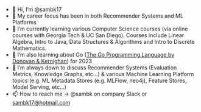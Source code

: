 - 👋 Hi, I’m @sambk17
- 👀 My career focus has been in both Recommender Systems and ML Platforms
- 🌱 I’m currently learning various Computer Science courses (via online courses with Georgia Tech & UC San Diego).  Courses include Linear Algebra, Intro to Java, Data Structures & Algorithms and Intro to Discrete Mathematics.
- 🌱 I’m also learning about Go ([The Go Programming Language by Donovan & Kernighan](gopl.io)) for 2023
- 💞️ I’m always down to discuss Recommender Systems (Evaluation Metrics, Knowledge Graphs, etc...) & various Machine Learning Platform topics (e.g. ML Metadata Stores (e.g. MLFlow, neo4j), Feature Stores, Model Serving, etc...)
- 📫 How to reach me -> @sambk on company Slack or sambk17@hotmail.com

<!---
sambk17/sambk17 is a ✨ special ✨ repository because its `README.md` (this file) appears on your GitHub profile.
You can click the Preview link to take a look at your changes.
--->
